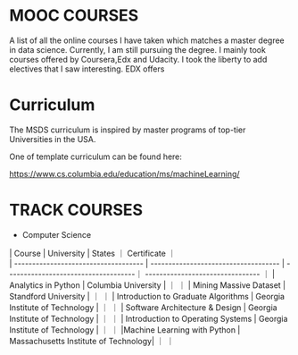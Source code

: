 # MOOC COURSES

A list of all the online courses I have taken which matches a master degree in data science. 
Currently, I am still pursuing the degree. I mainly took courses offered by Coursera,Edx and Udacity. I took the liberty to add electives that I saw interesting. 
EDX offers 

# Curriculum

The MSDS curriculum is inspired by master programs of top-tier Universities in the USA.  

One of template curriculum can be found here:

https://www.cs.columbia.edu/education/ms/machineLearning/





# TRACK COURSES


- Computer Science 

|  Course                              |  University                          | States                              ｜ Certificate                      ｜       
| ------------------------------------ | ------------------------------------ | ------------------------------------｜ -------------------------------- ｜
| Analytics in Python                  | Columbia University                  |                                     ｜                                  ｜
| Mining Massive Dataset               | Standford University                 |                                     ｜                                  ｜
| Introduction to Graduate Algorithms  | Georgia Institute of Technology      |                                     ｜                                  ｜
| Software Architecture & Design       | Georgia Institute of Technology      |                                     ｜                                  ｜
| Introduction to Operating Systems    | Georgia Institute of Technology      |                                     ｜                                  ｜
|Machine Learning with Python          | Massachusetts Institute of Technology|                                     ｜                                  ｜





